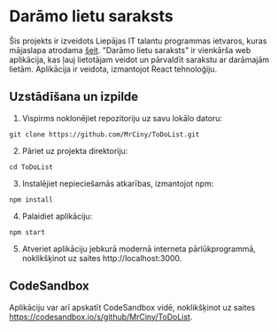 # Darāmo lietu saraksts

Šis projekts ir izveidots Liepājas IT talantu programmas ietvaros, kuras mājaslapa atrodama [šeit](https://www.digip.lv/liepajas-talanti). "Darāmo lietu saraksts" ir vienkārša web aplikācija, kas ļauj lietotājam veidot un pārvaldīt sarakstu ar darāmajām lietām. Aplikācija ir veidota, izmantojot React tehnoloģiju.

## Uzstādīšana un izpilde

1. Vispirms noklonējiet repozitoriju uz savu lokālo datoru:

```shell
git clone https://github.com/MrCiny/ToDoList.git
```

2. Pāriet uz projekta direktoriju:

```shell
cd ToDoList
```

3. Instalējiet nepieciešamās atkarības, izmantojot npm:

```shell
npm install
```

4. Palaidiet aplikāciju:

```shell
npm start
```

5. Atveriet aplikāciju jebkurā modernā interneta pārlūkprogrammā, noklikšķinot uz saites http://localhost:3000.

## CodeSandbox

Aplikāciju var arī apskatīt CodeSandbox vidē, noklikšķinot uz saites https://codesandbox.io/s/github/MrCiny/ToDoList.
